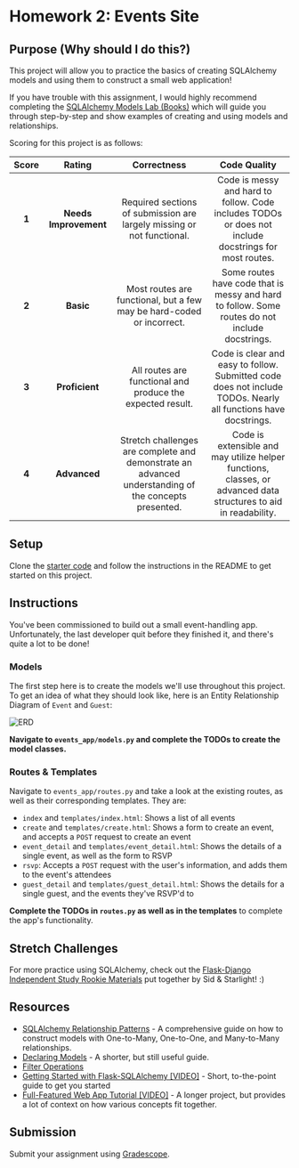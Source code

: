 # Homework 2: Events Site

## Purpose (Why should I do this?)

This project will allow you to practice the basics of creating SQLAlchemy models and using them to construct a small web application!

If you have trouble with this assignment, I would highly recommend completing the [SQLAlchemy Models Lab (Books)](https://github.com/Tech-at-DU/ACS-1220-Models-Lab) which will guide you through step-by-step and show examples of creating and using models and relationships.

Scoring for this project is as follows:

| Score | Rating | Correctness | Code Quality |
| :---: | :----: | :---------: | :----------: |
| **1** | **Needs Improvement** | Required sections of submission are largely missing or not functional. | Code is messy and hard to follow. Code includes TODOs or does not include docstrings for most routes. |
| **2** | **Basic** | Most routes are functional, but a few may be hard-coded or incorrect. | Some routes have code that is messy and hard to follow. Some routes do not include docstrings. |
| **3** | **Proficient** | All routes are functional and produce the expected result. | Code is clear and easy to follow. Submitted code does not include TODOs. Nearly all functions have docstrings. |
| **4** | **Advanced** | Stretch challenges are complete and demonstrate an advanced understanding of the concepts presented. | Code is extensible and may utilize helper functions, classes, or advanced data structures to aid in readability. |

## Setup

Clone the [starter code](https://github.com/Tech-at-DU/ACS-1220-Models-Lab) and follow the instructions in the README to get started on this project.

## Instructions

You've been commissioned to build out a small event-handling app. Unfortunately, the last developer quit before they finished it, and there's quite a lot to be done!

### Models

The first step here is to create the models we'll use throughout this project. To get an idea of what they should look like, here is an Entity Relationship Diagram of `Event` and `Guest`:

![ERD](assets/event-guest-erd.png)

**Navigate to `events_app/models.py` and complete the TODOs to create the model classes.**

### Routes & Templates

Navigate to `events_app/routes.py` and take a look at the existing routes, as well as their corresponding templates. They are:

- `index` and `templates/index.html`: Shows a list of all events
- `create` and `templates/create.html`: Shows a form to create an event, and accepts a `POST` request to create an event
- `event_detail` and `templates/event_detail.html`: Shows the details of a single event, as well as the form to RSVP
- `rsvp`: Accepts a `POST` request with the user's information, and adds them to the event's attendees
- `guest_detail` and `templates/guest_detail.html`: Shows the details for a single guest, and the events they've RSVP'd to

**Complete the TODOs in `routes.py` as well as in the templates** to complete the app's functionality.

## Stretch Challenges

For more practice using SQLAlchemy, check out the [Flask-Django Independent Study Rookie Materials](https://github.com/flask-django-independent-study/rookie) put together by Sid & Starlight! :)

## Resources

- [SQLAlchemy Relationship Patterns](https://docs.sqlalchemy.org/en/13/orm/basic_relationships.html) - A comprehensive guide on how to construct models with One-to-Many, One-to-One, and Many-to-Many relationships.
- [Declaring Models](https://flask-sqlalchemy.palletsprojects.com/en/2.x/models/) - A shorter, but still useful guide.
- [Filter Operations](https://www.tutorialspoint.com/sqlalchemy/sqlalchemy_orm_filter_operators.htm)
- [Getting Started with Flask-SQLAlchemy [VIDEO]](https://www.youtube.com/watch?v=jTiyt6W1Qpo) - Short, to-the-point guide to get you started
- [Full-Featured Web App Tutorial [VIDEO]](https://www.youtube.com/watch?v=MwZwr5Tvyxo&list=PL-osiE80TeTs4UjLw5MM6OjgkjFeUxCYH) - A longer project, but provides a lot of context on how various concepts fit together.



## Submission

Submit your assignment using [Gradescope](https://gradescope.com).
